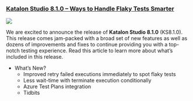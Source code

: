 ### [Katalon Studio 8.1.0 – Ways to Handle Flaky Tests Smarter](https://www.katalon.com/resources-center/blog/studio-8-1-handle-flaky-tests/?utm_source=katalon&utm_medium=ks_start_page)

  <img src="https://d1h3p5fzmizjvp.cloudfront.net/wp-content/uploads/2021/08/Banner_-Katalon-Studio-8.1-Is-Here-.png">
  
We are excited to announce the release of **Katalon Studio 8.1.0** (KS8.1.0). This release comes jam-packed with a broad set of new features as well as dozens of improvements and fixes to continue providing you with a top-notch testing experience. Read this article to learn more about what’s included in this release.

* What’s New?
  * Improved retry failed executions immediately to spot flaky tests
  * Less wait-time with terminate execution conditionally
  * Azure Test Plans integration
  * Tidbits 
